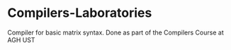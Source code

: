 # Compilers-Laboratories

Compiler for basic matrix syntax. Done as part of the Compilers Course at AGH UST
